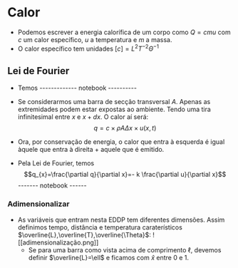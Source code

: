 #  Calor
- Podemos escrever a energia calorífica de um corpo como $Q=cmu$ com $c$ um calor específico, $u$ a temperatura e $m$ a massa.
- O calor específico tem unidades $[c]=L^{2}T^{-2}\Theta^{-1}$

## Lei de Fourier
- Temos
------------- notebook ----------

- Se considerarmos uma barra de secção transversal $A$. Apenas as extremidades podem estar expostas ao ambiente. Tendo uma tira infinitesimal entre $x$ e $x+dx$. O calor aí será:
$$q=c \times \rho A\Delta x \times u(x,t)$$
- Ora, por conservação de energia, o calor que entra à esquerda é igual àquele que entra à direita + aquele  que é emitido.
- Pela Lei de Fourier, temos
$$q_{x}=\frac{\partial q}{\partial x}=- k \frac{\partial u}{\partial x}$$
------- notebook ------

### Adimensionalizar
- As variáveis que entram nesta EDDP tem diferentes dimensões. Assim definimos tempo, distância e temperatura caraterísticos $\overline{L},\overline{T},\overline{\Theta}$:
![[adimensionalização.png]]
    - Se para uma barra como vista acima de comprimento $\ell$, devemos definir $\overline{L}=\ell$ e ficamos com $\hat{x}$ entre 0 e 1.

